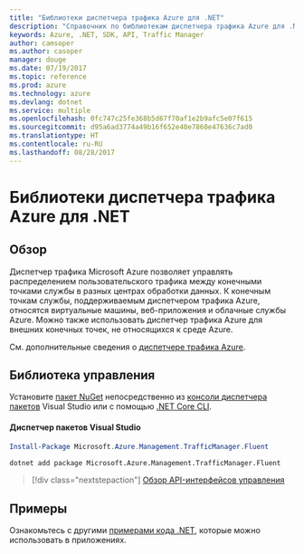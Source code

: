 ```yaml
---
title: "Библиотеки диспетчера трафика Azure для .NET"
description: "Справочник по библиотекам диспетчера трафика Azure для .NET"
keywords: Azure, .NET, SDK, API, Traffic Manager
author: camsoper
ms.author: casoper
manager: douge
ms.date: 07/19/2017
ms.topic: reference
ms.prod: azure
ms.technology: azure
ms.devlang: dotnet
ms.service: multiple
ms.openlocfilehash: 0fc747c25fe368b5d67f70af1e2b9afc5e07f615
ms.sourcegitcommit: d95a6ad3774a49b16f652e40e7860e47636c7ad0
ms.translationtype: HT
ms.contentlocale: ru-RU
ms.lasthandoff: 08/28/2017
---
```

# <a name="azure-traffic-manager-libraries-for-net"></a>Библиотеки диспетчера трафика Azure для .NET

## <a name="overview"></a>Обзор

Диспетчер трафика Microsoft Azure позволяет управлять распределением пользовательского трафика между конечными точками службы в разных центрах обработки данных. К конечным точкам службы, поддерживаемым диспетчером трафика Azure, относятся виртуальные машины, веб-приложения и облачные службы Azure. Можно также использовать диспетчер трафика Azure для внешних конечных точек, не относящихся к среде Azure.

См. дополнительные сведения о [диспетчере трафика Azure](https://docs.microsoft.com/en-us/azure/traffic-manager/traffic-manager-overview).  

## <a name="management-library"></a>Библиотека управления

Установите [пакет NuGet](https://www.nuget.org/packages/Microsoft.Azure.Management.TrafficManager.Fluent) непосредственно из [консоли диспетчера пакетов][PackageManager] Visual Studio или с помощью [.NET Core CLI][DotNetCLI].

#### <a name="visual-studio-package-manager"></a>Диспетчер пакетов Visual Studio

```powershell
Install-Package Microsoft.Azure.Management.TrafficManager.Fluent
```

```bash
dotnet add package Microsoft.Azure.Management.TrafficManager.Fluent
```

> [!div class="nextstepaction"]
> [Обзор API-интерфейсов управления](/dotnet/api/overview/azure/trafficmanager/management)

## <a name="samples"></a>Примеры

Ознакомьтесь с другими [примерами кода .NET](https://azure.microsoft.com/resources/samples/?platform=dotnet), которые можно использовать в приложениях.

[PackageManager]: https://docs.microsoft.com/nuget/tools/package-manager-console
[DotNetCLI]: https://docs.microsoft.com/en-us/dotnet/core/tools/dotnet-add-package